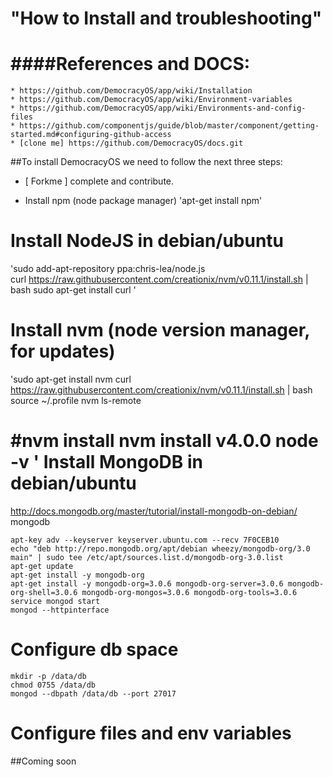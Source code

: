 "How to Install and troubleshooting"
========================================

####References and DOCS:
====================
    * https://github.com/DemocracyOS/app/wiki/Installation
    * https://github.com/DemocracyOS/app/wiki/Environment-variables
    * https://github.com/DemocracyOS/app/wiki/Environments-and-config-files
    * https://github.com/componentjs/guide/blob/master/component/getting-started.md#configuring-github-access
    * [clone me] https://github.com/DemocracyOS/docs.git

##To install DemocracyOS we need to follow the next three steps:

  * [ Forkme ] complete and contribute.
  
  * Install npm (node package manager)
    'apt-get install npm'

Install NodeJS in debian/ubuntu
=================================
  'sudo add-apt-repository ppa:chris-lea/node.js  
   curl https://raw.githubusercontent.com/creationix/nvm/v0.11.1/install.sh | bash
   sudo apt-get install curl
  '

Install nvm (node version manager, for updates)
================================================
   'sudo apt-get install nvm
   curl https://raw.githubusercontent.com/creationix/nvm/v0.11.1/install.sh | bash
   source ~/.profile
   nvm ls-remote
   
   #nvm install     <version>
   nvm install     v4.0.0
   node -v
  '
Install MongoDB in debian/ubuntu
=================================
http://docs.mongodb.org/master/tutorial/install-mongodb-on-debian/
mongodb
  
    apt-key adv --keyserver keyserver.ubuntu.com --recv 7F0CEB10
    echo "deb http://repo.mongodb.org/apt/debian wheezy/mongodb-org/3.0 main" | sudo tee /etc/apt/sources.list.d/mongodb-org-3.0.list
    apt-get update
    apt-get install -y mongodb-org
    apt-get install -y mongodb-org=3.0.6 mongodb-org-server=3.0.6 mongodb-org-shell=3.0.6 mongodb-org-mongos=3.0.6 mongodb-org-tools=3.0.6
    service mongod start
    mongod --httpinterface
  
Configure db space
===================
  
    mkdir -p /data/db
    chmod 0755 /data/db
    mongod --dbpath /data/db --port 27017
  
Configure files and env variables
==================================
  ##Coming soon








